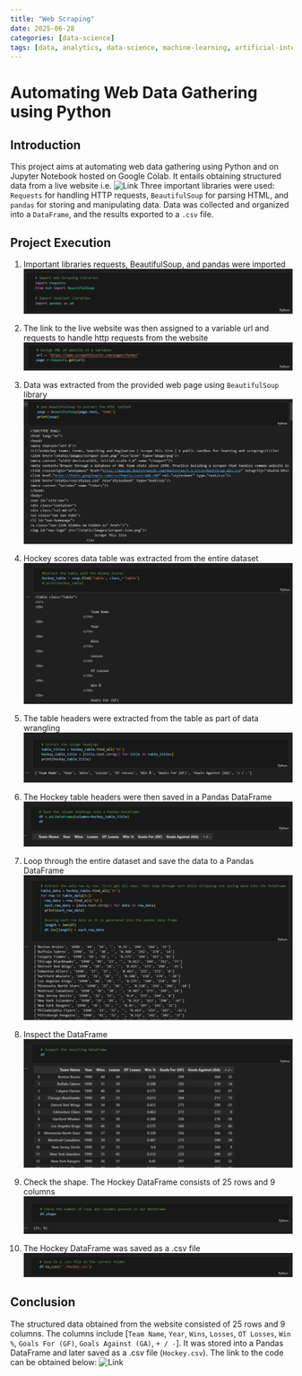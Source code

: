 ```yaml
---
title: "Web Scraping"
date: 2025-06-28
categories: [data-science]
tags: [data, analytics, data-science, machine-learning, artificial-intelligence]
---
```


# Automating Web Data Gathering using Python

## Introduction
This project aims at automating web data gathering using Python and on Jupyter Notebook hosted on Google Colab.  It entails obtaining structured data from a live website i.e.
![Link](https://www.scrapethissite.com/pages/forms/)
Three important libraries were used: `Requests` for handling HTTP requests, `BeautifulSoup` for parsing HTML, and `pandas` for storing and manipulating data. 
Data was collected and organized into a `DataFrame`, and the results exported to a `.csv` file. 

## Project Execution

1. Important libraries requests, BeautifulSoup, and pandas were imported
![Libraries](../assets/images/Web_Scraping/Libraries.png)

2. The link to the live website was then assigned to a variable url and requests to handle http requests from the website
![URL](../assets/images/Web_Scraping/Requests.png)

3. Data was extracted from the provided web page using `BeautifulSoup` library
![Data](../assets/images/Web_Scraping/Data_Extracted.png)

4. Hockey scores data table was extracted from the entire dataset
![Scores](../assets/images/Web_Scraping/Hockey_Data.png)

5. The table headers were extracted from the table as part of data wrangling
![Headers](../assets/images/Web_Scraping/Headers.png)

6. The Hockey table headers were then saved in a Pandas DataFrame
![DataFrame](../assets/images/Web_Scraping/df.png)

7. Loop through the entire dataset and save the data to a Pandas DataFrame
![Dataset](../assets/images/Web_Scraping/dataset.png)

8. Inspect the DataFrame
![Inspect](../assets/images/Web_Scraping/Inspect.png)

9. Check the shape. The Hockey DataFrame consists of 25 rows and 9 columns
![Shape](../assets/images/Web_Scraping/Shape.png)

10. The Hockey DataFrame was saved as a .csv file
![Export](../assets/images/Web_Scraping/csv.png)

## Conclusion
The structured data obtained from the website consisted of 25 rows and 9 columns. The columns include [`Team Name`, `Year`, `Wins`, `Losses`, `OT Losses`, `Win %`, `Goals For (GF)`, `Goals Against (GA)`, `+ / -`]. It was stored into a Pandas DataFrame and later saved as a .csv file (`Hockey.csv`). 
The link to the code can be obtained below:
![Link](https://github.com/chemutai254/Data_and_AI/blob/main/Web_Scraping/WebScraping.ipynb)

